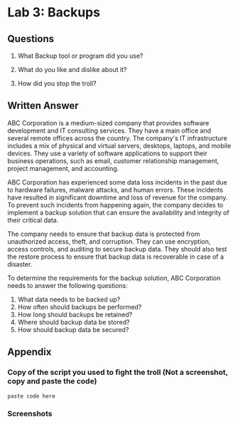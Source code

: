 # Lab 3: Backups

## Questions

1. What Backup tool or program did you use?

1. What do you like and dislike about it?

1. How did you stop the troll?

## Written Answer
ABC Corporation is a medium-sized company that provides software development and IT consulting services. They have a main office and several remote offices across the country. The company's IT infrastructure includes a mix of physical and virtual servers, desktops, laptops, and mobile devices. They use a variety of software applications to support their business operations, such as email, customer relationship management, project management, and accounting.

ABC Corporation has experienced some data loss incidents in the past due to hardware failures, malware attacks, and human errors. These incidents have resulted in significant downtime and loss of revenue for the company. To prevent such incidents from happening again, the company decides to implement a backup solution that can ensure the availability and integrity of their critical data.

The company needs to ensure that backup data is protected from unauthorized access, theft, and corruption. They can use encryption, access controls, and auditing to secure backup data. They should also test the restore process to ensure that backup data is recoverable in case of a disaster.

To determine the requirements for the backup solution, ABC Corporation needs to answer the following questions:

1.	What data needs to be backed up?
2.	How often should backups be performed?
3.	How long should backups be retained?
4.	Where should backup data be stored?
5.	How should backup data be secured?

## Appendix

### Copy of the script you used to fight the troll (Not a screenshot, copy and paste the code)

```
paste code here
```
### Screenshots 